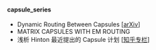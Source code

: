 
#### capsule_series
- Dynamic Routing Between Capsules [[arXiv](https://arxiv.org/abs/1710.09829v1.pdf)]
- MATRIX CAPSULES WITH EM ROUTING
- 浅析 Hinton 最近提出的 Capsule 计划 [[知乎专栏](https://zhuanlan.zhihu.com/p/29435406)]

